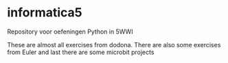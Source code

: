 # informatica5
Repository voor oefeningen Python in 5WWI


These are almost all exercises from dodona.
There are also some exercises from Euler
and last there are some microbit projects
